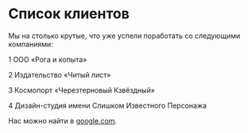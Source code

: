 
# Список клиентов
Мы на столько крутые, что уже успели поработать со следующими компаниями:

1 ООО «Рога и копыта»

2 Издательство «Читый лист»

3 Космопорт «Черезтерновый Кзвёздный»

4 Дизайн-студия имени Слишком Известного Персонажа

Нас можно найти в [google.com](google.com).